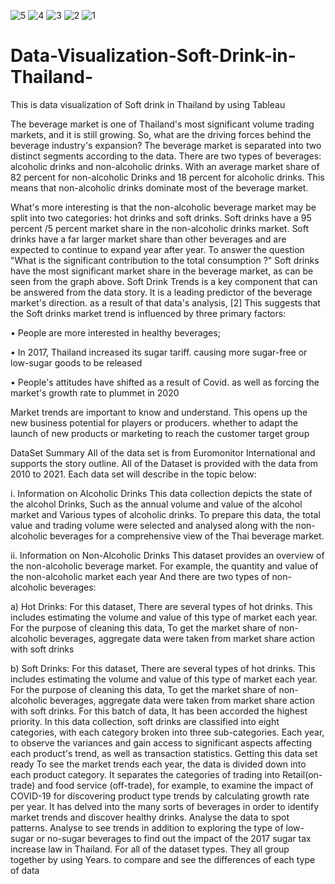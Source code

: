 ![5](https://github.com/Warayut-Muknumporn/Data-Visualization-Soft-Drink-in-Thailand-/assets/116235617/6aa10ad2-b348-49d2-85b1-38bd9532afa8)
![4](https://github.com/Warayut-Muknumporn/Data-Visualization-Soft-Drink-in-Thailand-/assets/116235617/e6d300ad-9d1b-45d6-b825-64bb3f68e151)
![3](https://github.com/Warayut-Muknumporn/Data-Visualization-Soft-Drink-in-Thailand-/assets/116235617/eb81fc82-2c6a-4e8a-9283-6a1257863291)
![2](https://github.com/Warayut-Muknumporn/Data-Visualization-Soft-Drink-in-Thailand-/assets/116235617/54157e40-0cac-4788-b2fb-d1815b8d6d9f)
![1](https://github.com/Warayut-Muknumporn/Data-Visualization-Soft-Drink-in-Thailand-/assets/116235617/8fc87894-b052-4154-ad14-3d97a6ff4dfc)
# Data-Visualization-Soft-Drink-in-Thailand-
This is data visualization of Soft drink in Thailand by using Tableau

  The beverage market is one of Thailand's most significant volume trading markets, and it is still growing. So, what are the driving forces behind the beverage industry's expansion? The beverage market is separated into two distinct segments according to the data. There are two types of beverages: alcoholic drinks and non-alcoholic drinks. With an average market share of 82 percent for non-alcoholic Drinks and 18 percent for alcoholic drinks. This means that non-alcoholic drinks dominate most of the beverage market.

  What's more interesting is that the non-alcoholic beverage market may be split into two categories: hot drinks and soft drinks. Soft drinks have a 95 percent /5 percent market share in the non-alcoholic drinks market. Soft drinks have a far larger market share than other beverages and are expected to continue to expand year after year. To answer the question "What is the significant contribution to the total consumption ?"
Soft drinks have the most significant market share in the beverage market, as can be seen from the graph above.
Soft Drink Trends is a key component that can be answered from the data story. It is a leading predictor of the beverage market's direction. as a result of that data's analysis, [2] This suggests that the Soft drinks market trend is influenced by three primary factors:

• People are more interested in healthy beverages;

• In 2017, Thailand increased its sugar tariff. causing more sugar-free or low-sugar goods to be released

• People's attitudes have shifted as a result of Covid. as well as forcing the market's growth rate to plummet in 2020

Market trends are important to know and understand. This opens up the new business potential for players or producers. whether to adapt the launch of new products or marketing to reach the customer target group

DataSet Summary
  All of the data set is from Euromonitor International and supports the story outline. All of the Dataset is provided with the data from 2010 to 2021. Each data set will describe in the topic below:
  
i. Information on Alcoholic Drinks
This data collection depicts the state of the alcohol Drinks, Such as the annual volume and value of the alcohol market and Various types of alcoholic drinks. To prepare this data, the total value and trading volume were selected and analysed along with the non-alcoholic beverages for a comprehensive view of the Thai beverage market.

ii. Information on Non-Alcoholic Drinks
This dataset provides an overview of the non-alcoholic beverage market. For example, the quantity and value of the non-alcoholic market each year And there are two types of non-alcoholic beverages:
  
  a) Hot Drinks:
For this dataset, There are several types of hot drinks. This includes estimating the volume and value of this type of market each year. For the purpose of cleaning this data, To get the market share of non-alcoholic beverages, aggregate data were taken from market share action with soft drinks
 
  b) Soft Drinks:
For this dataset, There are several types of hot drinks. This includes estimating the volume and value of this type of market each year. For the purpose of cleaning this data, To get the market share of non-alcoholic beverages, aggregate data were taken from market share action with soft drinks. For this batch of data, It has been accorded the highest priority. In this data collection, soft drinks are classified into eight categories, with each category broken into three sub-categories. Each year, to observe the variances and gain access to significant aspects affecting each product's trend, as well as transaction statistics. Getting this data set ready To see the market trends each year, the data is divided down into each product category. It separates the categories of trading into Retail(on-trade) and food service (off-trade), for example, to examine the impact of COVID-19 for discovering product type trends by calculating growth rate per year. It has delved into the many sorts of beverages in order to identify market trends and discover healthy drinks. Analyse the data to spot patterns. Analyse to see trends in addition to exploring the type of low-sugar or no-sugar beverages to find out the impact of the 2017 sugar tax increase law in Thailand.
For all of the dataset types. They all group together by using Years. to compare and see the differences of each type of data

